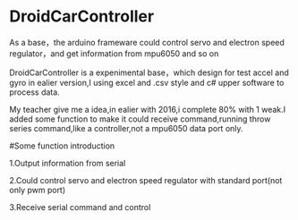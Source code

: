 # DroidCarController
As a base，the arduino frameware could control servo and electron speed regulator，and get information from mpu6050 and so on



DroidCarController is a expenimental base，which design for test accel and gyro in ealier version,I using excel and .csv style and c# upper software to process data.



My teacher give me a idea,in ealier with 2016,i complete 80% with 1 weak.I added some function to make it could receive command,running throw series command,like a controller,not a mpu6050 data port only.




#Some function introduction


1.Output information from serial


2.Could control servo and electron speed regulator with standard port(not only pwm port) 


3.Receive serial command and control
